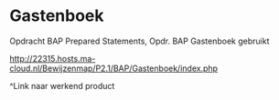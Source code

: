 # Gastenboek
Opdracht BAP Prepared Statements, Opdr. BAP Gastenboek gebruikt

http://22315.hosts.ma-cloud.nl/Bewijzenmap/P2.1/BAP/Gastenboek/index.php

^Link naar werkend product
